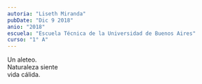 ```yaml
---
autoria: "Liseth Miranda"
pubDate: "Dic 9 2018"
anio: "2018"
escuela: "Escuela Técnica de la Universidad de Buenos Aires"
curso: "1° A"
---
```

Un aleteo.\
Naturaleza siente\
vida cálida.